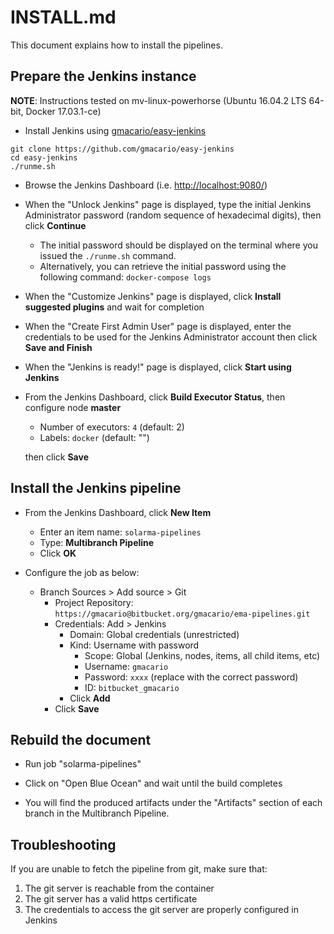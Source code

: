 # INSTALL.md

This document explains how to install the pipelines.

## Prepare the Jenkins instance

**NOTE**: Instructions tested on mv-linux-powerhorse (Ubuntu 16.04.2 LTS 64-bit, Docker 17.03.1-ce)

* Install Jenkins using [gmacario/easy-jenkins](https://github.com/gmacario/easy-jenkins)

```script
git clone https://github.com/gmacario/easy-jenkins
cd easy-jenkins
./runme.sh
```

* Browse the Jenkins Dashboard (i.e. <http://localhost:9080/>)


* When the "Unlock Jenkins" page is displayed, type the initial Jenkins Administrator password (random sequence of hexadecimal digits), then click **Continue**
  - The initial password should be displayed on the terminal where you issued
the `./runme.sh` command.
  - Alternatively, you can retrieve the initial password using the
    following command: `docker-compose logs`


* When the "Customize Jenkins" page is displayed, click **Install suggested plugins** and wait for completion


* When the "Create First Admin User" page is displayed, enter the credentials to be used for the Jenkins Administrator account then click **Save and Finish**


* When the "Jenkins is ready!" page is displayed, click **Start using Jenkins**


* From the Jenkins Dashboard, click **Build Executor Status**, then configure node **master**

  - Number of executors: `4` (default: 2)
  - Labels: `docker` (default: "")

  then click **Save**


## Install the Jenkins pipeline

* From the Jenkins Dashboard, click **New Item**
  - Enter an item name: `solarma-pipelines`
  - Type: **Multibranch Pipeline**
  - Click **OK**


* Configure the job as below:
  - Branch Sources > Add source > Git
    - Project Repository: `https://gmacario@bitbucket.org/gmacario/ema-pipelines.git`
    - Credentials: Add > Jenkins
      - Domain: Global credentials (unrestricted)
      - Kind: Username with password
        - Scope: Global (Jenkins, nodes, items, all child items, etc)
        - Username: `gmacario`
        - Password: `xxxx` (replace with the correct password)
        - ID: `bitbucket_gmacario`
      - Click **Add**
    - Click **Save**


## Rebuild the document

* Run job "solarma-pipelines"

* Click on "Open Blue Ocean" and wait until the build completes

* You will find the produced artifacts under the "Artifacts" section of each branch in the Multibranch Pipeline.


## Troubleshooting

If you are unable to fetch the pipeline from git, make sure that:

1. The git server is reachable from the container
2. The git server has a valid https certificate
3. The credentials to access the git server are properly configured in Jenkins

<!-- EOF -->
